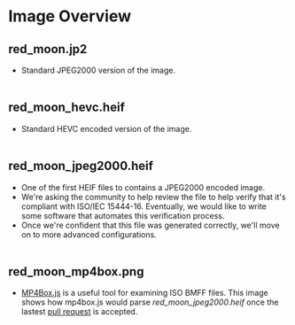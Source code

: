 # Image Overview

## red_moon.jp2
* Standard JPEG2000 version of the image.
<br /><br />

## red_moon_hevc.heif
* Standard HEVC encoded version of the image.
<br /><br />


## red_moon_jpeg2000.heif
* One of the first HEIF files to contains a JPEG2000 encoded image.
* We're asking the community to help review the file to help verify that it's compliant with ISO/IEC 15444-16. Eventually, we would like to write some software that automates this verification process. 
* Once we're confident that this file was generated correctly, we'll move on to more advanced configurations. 
<br /><br />


## red_moon_mp4box.png
* [MP4Box.js](https://gpac.github.io/mp4box.js/test/filereader.html) is a useful tool for examining ISO BMFF files. This image shows how mp4box.js would parse *red_moon_jpeg2000.heif* once the lastest [pull request](https://github.com/gpac/mp4box.js/pull/323) is accepted.
<br /><br />
<br /><br />

<!-- 
# Key Points from ISO/IEC 15444-16
* The coded image shall be exactly one Contiguous Codestream box. 
* The cdef, or Channel Definition Box, shall be present in the j2kH box.
* The image shall be associased with one 'colr' item property.
-->